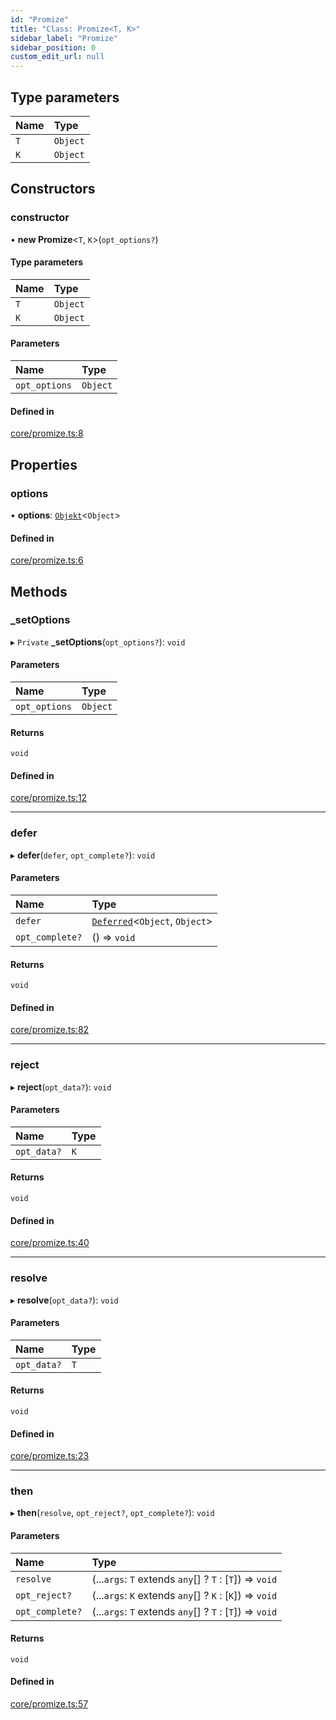 ```yaml
---
id: "Promize"
title: "Class: Promize<T, K>"
sidebar_label: "Promize"
sidebar_position: 0
custom_edit_url: null
---
```


## Type parameters

| Name | Type |
| :------ | :------ |
| `T` | `Object` |
| `K` | `Object` |

## Constructors

### constructor

• **new Promize**<`T`, `K`\>(`opt_options?`)

#### Type parameters

| Name | Type |
| :------ | :------ |
| `T` | `Object` |
| `K` | `Object` |

#### Parameters

| Name | Type |
| :------ | :------ |
| `opt_options` | `Object` |

#### Defined in

[core/promize.ts:8](https://github.com/siposdani87/sui-js/blob/ad456a5/src/core/promize.ts#L8)

## Properties

### options

• **options**: [`Objekt`](Objekt.md)<`Object`\>

#### Defined in

[core/promize.ts:6](https://github.com/siposdani87/sui-js/blob/ad456a5/src/core/promize.ts#L6)

## Methods

### \_setOptions

▸ `Private` **_setOptions**(`opt_options?`): `void`

#### Parameters

| Name | Type |
| :------ | :------ |
| `opt_options` | `Object` |

#### Returns

`void`

#### Defined in

[core/promize.ts:12](https://github.com/siposdani87/sui-js/blob/ad456a5/src/core/promize.ts#L12)

___

### defer

▸ **defer**(`defer`, `opt_complete?`): `void`

#### Parameters

| Name | Type |
| :------ | :------ |
| `defer` | [`Deferred`](Deferred.md)<`Object`, `Object`\> |
| `opt_complete?` | () => `void` |

#### Returns

`void`

#### Defined in

[core/promize.ts:82](https://github.com/siposdani87/sui-js/blob/ad456a5/src/core/promize.ts#L82)

___

### reject

▸ **reject**(`opt_data?`): `void`

#### Parameters

| Name | Type |
| :------ | :------ |
| `opt_data?` | `K` |

#### Returns

`void`

#### Defined in

[core/promize.ts:40](https://github.com/siposdani87/sui-js/blob/ad456a5/src/core/promize.ts#L40)

___

### resolve

▸ **resolve**(`opt_data?`): `void`

#### Parameters

| Name | Type |
| :------ | :------ |
| `opt_data?` | `T` |

#### Returns

`void`

#### Defined in

[core/promize.ts:23](https://github.com/siposdani87/sui-js/blob/ad456a5/src/core/promize.ts#L23)

___

### then

▸ **then**(`resolve`, `opt_reject?`, `opt_complete?`): `void`

#### Parameters

| Name | Type |
| :------ | :------ |
| `resolve` | (...`args`: `T` extends `any`[] ? `T` : [`T`]) => `void` |
| `opt_reject?` | (...`args`: `K` extends `any`[] ? `K` : [`K`]) => `void` |
| `opt_complete?` | (...`args`: `T` extends `any`[] ? `T` : [`T`]) => `void` |

#### Returns

`void`

#### Defined in

[core/promize.ts:57](https://github.com/siposdani87/sui-js/blob/ad456a5/src/core/promize.ts#L57)
